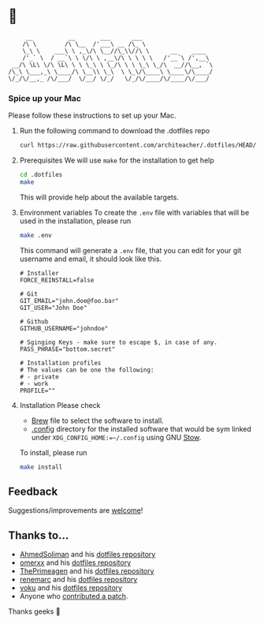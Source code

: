 # :bookmark_tabs:

```text
     __          __       ___      ___
    /\ \        /\ \__  /'___\ __ /\_ \
    \_\ \    ___\ \ ,_\/\ \__//\_\\//\ \      __    ____
    /'_` \  / __`\ \ \/\ \ ,__\/\ \ \ \ \   /'__`\ /',__\
 __/\ \L\ \/\ \L\ \ \ \_\ \ \_/\ \ \ \_\ \_/\  __//\__, `\
/\_\ \___,_\ \____/\ \__\\ \_\  \ \_\/\____\ \____\/\____/
\/_/\/__,_ /\/___/  \/__/ \/_/   \/_/\/____/\/____/\/___/
```

### Spice up your Mac

Please follow these instructions to set up your Mac.

1. Run the following command to download the .dotfiles repo
   ```bash
   curl https://raw.githubusercontent.com/architeacher/.dotfiles/HEAD/scripts/download.sh | bash
   ```

2. Prerequisites
    We will use `make` for the installation to get help

   ```bash
   cd .dotfiles
   make
   ```
   This will provide help about the available targets.

3. Environment variables
   To create the `.env` file with variables that will be used in the installation, please run
   ```bash
   make .env
   ```

    This command will generate a `.env` file, that you can edit for your git username and email, it should look like this.
    ```dotenv
    # Installer
    FORCE_REINSTALL=false

    # Git
    GIT_EMAIL="john.doe@foo.bar"
    GIT_USER="John Doe"

    # Github
    GITHUB_USERNAME="johndoe"

    # Sginging Keys - make sure to escape $, in case of any.
    PASS_PHRASE="bottom.secret"

    # Installation profiles
    # The values can be one the following:
    # - private
    # - work
    PROFILE=""
    ```

4. Installation
    Please check
    * [Brew](https://github.com/architeacher/.dotfiles/blob/main/stow/.config/homebrew/Brewfile "Brew file") file to select the software to install.
    * [.config](https://github.com/architeacher/.dotfiles/blob/main/stow/.config "Software config files") directory for the installed software that would be sym linked under `XDG_CONFIG_HOME:=~/.config` using GNU [Stow](https://www.gnu.org/software/stow/ "GNU Stow").

    To install, please run
    ```bash
    make install
    ```
## Feedback

Suggestions/improvements are
[welcome](https://github.com/architeacher/.dotfiles/issues)!


## Thanks to…

* [AhmedSoliman](https://github.com/AhmedSoliman "Ahmed Farghal") and his [dotfiles repository](https://github.com/AhmedSoliman/dotfiles)
* [omerxx](https://github.com/omerxx "Omer Hamerman") and his [dotfiles repository](https://github.com/omerxx/dotfiles)
* [ThePrimeagen](https://github.com/ThePrimeagen "ThePrimeagen") and his [dotfiles repository](https://github.com/ThePrimeagen/.dotfiles)
* [renemarc](https://github.com/renemarc "René-Marc Simard") and his [dotfiles repository](https://github.com/renemarc/dotfiles)
* [voku](https://github.com/voku "Lars Moelleken") and his [dotfiles repository](https://github.com/voku/dotfiles)
* Anyone who [contributed a patch](https://github.com/architeacher/.dotfiles/contributors).

Thanks geeks 🚀
